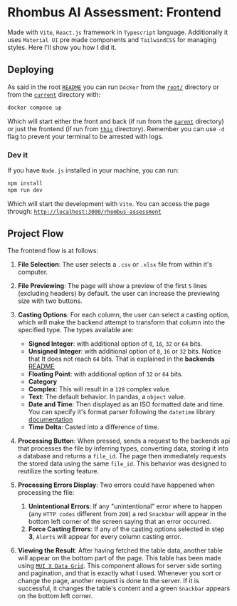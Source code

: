 # Rhombus AI Assessment: Frontend

Made with `Vite`, `React.js` framework in `Typescript` language. Additionally it uses `Material UI` pre made components and `TailwindCSS` for managing styles. Here I'll show you how I did it.

## Deploying

As said in the root [`README`](../README.md#docker) you can run `Docker` from the [`root/`](..) directory or from the [`current`](.) directory with:

```bash
docker compose up
```

Which will start either the front and back (if run from the [`parent`](..) directory) or just the frontend (if run from [`this`](.) directory). Remember you can use `-d` flag to prevent your terminal to be arrested with logs.

### Dev it

If you have `Node.js` installed in your machine, you can run:

```bash
npm install
npm run dev
```

Which will start the development with `Vite`. You can access the page through: [`http://localhost:3000/rhombus-assessment`](http://localhost:3000/rhombus-assessment)

## Project Flow

The frontend flow is at follows:

1. **File Selection**: The user selects a `.csv` or `.xlsx` file from within it's computer.

2. **File Previewing**: The page will show a preview of the first `5` lines (excluding headers) by default. the user can increase the previewing size with two buttons.

3. **Casting Options**: For each column, the user can select a casting option, which will make the backend attempt to transform that column into the specified type. The types available are:

   - **Signed Integer**: with additional option of `8`, `16`, `32` or `64` bits.
   - **Unsigned Integer**: with additional option of `8`, `16` or `32` bits. Notice that It does not reach `64` bits. That is explained in the **backends** [README](../backend/README.md)
   - **Floating Point**: with additional option of `32` or `64` bits.
   - **Category**
   - **Complex**: This will result in a `128` complex value.
   - **Text**: The default behavior. In pandas, a `object` value.
   - **Date and Time**: Then displayed as an ISO formatted date and time. You can specify it's format parser following the `datetime` library [documentation](https://docs.python.org/3/library/datetime.html#strftime-and-strptime-format-codes)
   - **Time Delta**: Casted into a difference of time.

4. **Processing Button**: When pressed, sends a request to the backends api that processes the file by inferring types, converting data, storing it into a database and returns a `file_id`. The page then immediately requests the stored data using the same `file_id`. This behavior was designed to reutilize the sorting feature.

5. **Processing Errors Display**: Two errors could have happened when processing the file:

   1. **Unintentional Errors**: If any "unintentional" error where to happen (any `HTTP codes` different from `200`) a red `Snackbar` will appear in the bottom left corner of the screen saying that an error occurred.
   2. **Force Casting Errors**: If any of the casting options selected in step **3**, `Alerts` will appear for every column casting error.

6. **Viewing the Result**: After having fetched the table data, another table will appear on the bottom part of the page. This table has been made using [`MUI X Data Grid`](https://mui.com/x/react-data-grid/). This component allows for server side sorting and pagination, and that is exactly what I used. Whenever you sort or change the page, another request is done to the server. If it is successful, it changes the table's content and a green `Snackbar` appears on the bottom left corner.
